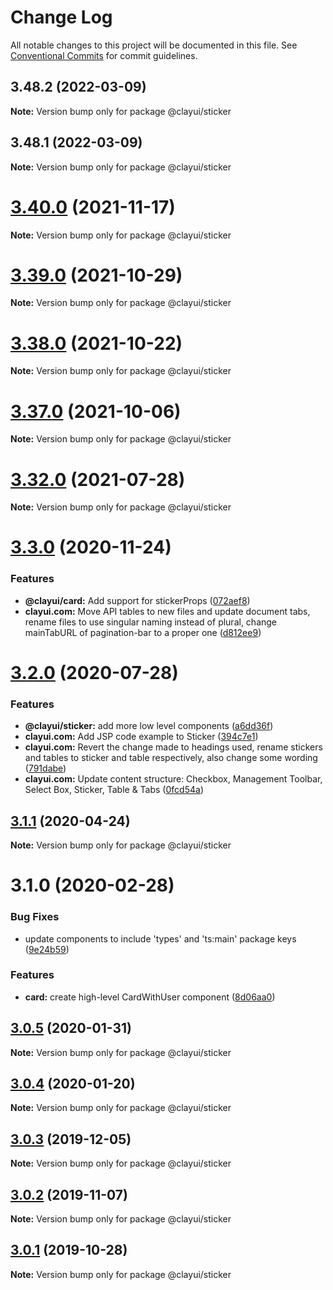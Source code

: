 # Change Log

All notable changes to this project will be documented in this file.
See [Conventional Commits](https://conventionalcommits.org) for commit guidelines.

## 3.48.2 (2022-03-09)

**Note:** Version bump only for package @clayui/sticker

## 3.48.1 (2022-03-09)

**Note:** Version bump only for package @clayui/sticker

# [3.40.0](https://github.com/liferay/clay/compare/v3.39.0...v3.40.0) (2021-11-17)

**Note:** Version bump only for package @clayui/sticker

# [3.39.0](https://github.com/liferay/clay/compare/v3.38.0...v3.39.0) (2021-10-29)

**Note:** Version bump only for package @clayui/sticker

# [3.38.0](https://github.com/liferay/clay/compare/v3.37.0...v3.38.0) (2021-10-22)

**Note:** Version bump only for package @clayui/sticker

# [3.37.0](https://github.com/liferay/clay/compare/v3.36.0...v3.37.0) (2021-10-06)

**Note:** Version bump only for package @clayui/sticker

# [3.32.0](https://github.com/liferay/clay/compare/v3.31.0...v3.32.0) (2021-07-28)

**Note:** Version bump only for package @clayui/sticker

# [3.3.0](https://github.com/liferay/clay/compare/@clayui/sticker@3.2.0...@clayui/sticker@3.3.0) (2020-11-24)

### Features

-   **@clayui/card:** Add support for stickerProps ([072aef8](https://github.com/liferay/clay/commit/072aef8))
-   **clayui.com:** Move API tables to new files and update document tabs, rename files to use singular naming instead of plural, change mainTabURL of pagination-bar to a proper one ([d812ee9](https://github.com/liferay/clay/commit/d812ee9))

# [3.2.0](https://github.com/liferay/clay/compare/@clayui/sticker@3.1.1...@clayui/sticker@3.2.0) (2020-07-28)

### Features

-   **@clayui/sticker:** add more low level components ([a6dd36f](https://github.com/liferay/clay/commit/a6dd36f))
-   **clayui.com:** Add JSP code example to Sticker ([394c7e1](https://github.com/liferay/clay/commit/394c7e1))
-   **clayui.com:** Revert the change made to headings used, rename stickers and tables to sticker and table respectively, also change some wording ([791dabe](https://github.com/liferay/clay/commit/791dabe))
-   **clayui.com:** Update content structure: Checkbox, Management Toolbar, Select Box, Sticker, Table & Tabs ([0fcd54a](https://github.com/liferay/clay/commit/0fcd54a))

## [3.1.1](https://github.com/liferay/clay/compare/@clayui/sticker@3.1.0...@clayui/sticker@3.1.1) (2020-04-24)

**Note:** Version bump only for package @clayui/sticker

# 3.1.0 (2020-02-28)

### Bug Fixes

-   update components to include 'types' and 'ts:main' package keys ([9e24b59](https://github.com/liferay/clay/commit/9e24b59))

### Features

-   **card:** create high-level CardWithUser component ([8d06aa0](https://github.com/liferay/clay/commit/8d06aa0))

## [3.0.5](https://github.com/liferay/clay/tree/master/packages/clay-sticker/compare/@clayui/sticker@3.0.2...@clayui/sticker@3.0.5) (2020-01-31)

**Note:** Version bump only for package @clayui/sticker

## [3.0.4](https://github.com/liferay/clay/tree/master/packages/clay-sticker/compare/@clayui/sticker@3.0.2...@clayui/sticker@3.0.4) (2020-01-20)

**Note:** Version bump only for package @clayui/sticker

## [3.0.3](https://github.com/liferay/clay/tree/master/packages/clay-sticker/compare/@clayui/sticker@3.0.2...@clayui/sticker@3.0.3) (2019-12-05)

**Note:** Version bump only for package @clayui/sticker

## [3.0.2](https://github.com/liferay/clay/tree/master/packages/clay-sticker/compare/@clayui/sticker@3.0.1...@clayui/sticker@3.0.2) (2019-11-07)

**Note:** Version bump only for package @clayui/sticker

## [3.0.1](https://github.com/liferay/clay/tree/master/packages/clay-sticker/compare/@clayui/sticker@3.0.0...@clayui/sticker@3.0.1) (2019-10-28)

**Note:** Version bump only for package @clayui/sticker
